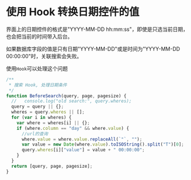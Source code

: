 # 使用 Hook 转换日期控件的值

界面上的日期控件的格式是"YYYY-MM-DD hh:mm:ss"，即使是只选当前日期，也会把当前的时间带入后台。

如果数据库字段的值是只有日期"YYYY-MM-DD"或是时间为"YYYY-MM-DD 00:00:00"时，关联搜索会失败。

使用`Hook`可以处理这个问题

```js
/**
 * 搜索 Hook, 处理日期条件
 */
function BeforeSearch(query, page, pagesize) {
  //   console.log("old search:", query.wheres);
  query = query || {};
  wheres = query.wheres || [];
  for (var i in wheres) {
    var where = wheres[i] || {};
    if (where.column == "day" && where.value) {
      //url的查询
      where.value = where.value.replaceAll(`"`, "");
      var value = new Date(where.value).toISOString().split("T")[0];
      query.wheres[i]["value"] = value + " 00:00:00";
    }
  }
  return [query, page, pagesize];
}
```
